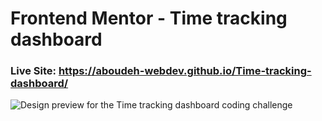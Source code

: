 # Frontend Mentor - Time tracking dashboard

### Live Site: https://aboudeh-webdev.github.io/Time-tracking-dashboard/

![Design preview for the Time tracking dashboard coding challenge](./design/desktop-preview.jpg)


